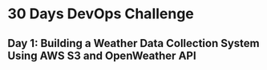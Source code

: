 # 30 Days DevOps Challenge

## Day 1: Building a Weather Data Collection System Using AWS S3 and OpenWeather API
